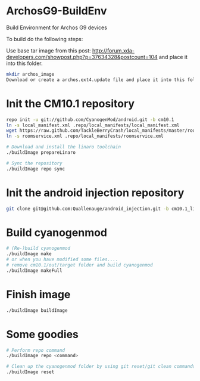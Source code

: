 ArchosG9-BuildEnv
=================

Build Environment for Archos G9 devices

To build do the following steps:

Use base tar image from this post:
http://forum.xda-developers.com/showpost.php?p=37634328&postcount=104
and place it into this folder.

```bash
mkdir archos_image
Download or create a archos.ext4.update file and place it into this folder.
```
# Init the CM10.1 repository
```bash
repo init -u git://github.com/CyanogenMod/android.git -b cm10.1
ln -s local_manifest.xml .repo/local_manifests/local_manifest.xml
wget https://raw.github.com/TackleBerryCrash/local_manifests/master/roomservice.xml
ln -s roomservice.xml .repo/local_manifests/roomservice.xml

# Download and install the linaro toolchain
./buildImage prepareLinaro

# Sync the repository
./buildImage repo sync
```
# Init the android injection repository
```bash
git clone git@github.com:Quallenauge/android_injection.git -b cm10.1_linaro
```

# Build cyanogenmod
```bash
# (Re-)build cyanogenmod
./buildImage make
# or when you have modified some files....
# remove cm10.1/out/target folder and build cyanogenmod
./buildImage makeFull

```

# Finish image
```bash
./buildImage buildImage
```

# Some goodies
```bash
# Perform repo command
./buildImage repo <command>

# Clean up the cyanogenmod folder by using git reset/git clean commands
./buildImage reset
```

